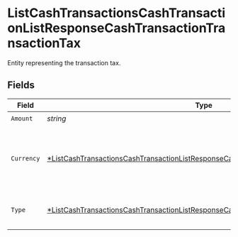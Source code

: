 # ListCashTransactionsCashTransactionListResponseCashTransactionTransactionTax

Entity representing the transaction tax.


## Fields

| Field                                                                                                                                                                                                    | Type                                                                                                                                                                                                     | Required                                                                                                                                                                                                 | Description                                                                                                                                                                                              |
| -------------------------------------------------------------------------------------------------------------------------------------------------------------------------------------------------------- | -------------------------------------------------------------------------------------------------------------------------------------------------------------------------------------------------------- | -------------------------------------------------------------------------------------------------------------------------------------------------------------------------------------------------------- | -------------------------------------------------------------------------------------------------------------------------------------------------------------------------------------------------------- |
| `Amount`                                                                                                                                                                                                 | *string*                                                                                                                                                                                                 | :heavy_check_mark:                                                                                                                                                                                       | N/A                                                                                                                                                                                                      |
| `Currency`                                                                                                                                                                                               | [*ListCashTransactionsCashTransactionListResponseCashTransactionTransactionTaxCurrency](../../models/operations/listcashtransactionscashtransactionlistresponsecashtransactiontransactiontaxcurrency.md) | :heavy_minus_sign:                                                                                                                                                                                       | Alphabetic three-letter [ISO 4217](https://en.wikipedia.org/wiki/ISO_4217) currency code.<br/>* EUR - Euro                                                                                               |
| `Type`                                                                                                                                                                                                   | [*ListCashTransactionsCashTransactionListResponseCashTransactionTransactionTaxType](../../models/operations/listcashtransactionscashtransactionlistresponsecashtransactiontransactiontaxtype.md)         | :heavy_minus_sign:                                                                                                                                                                                       | Type of the tax.<br/>* TOTAL - Total taxes                                                                                                                                                               |